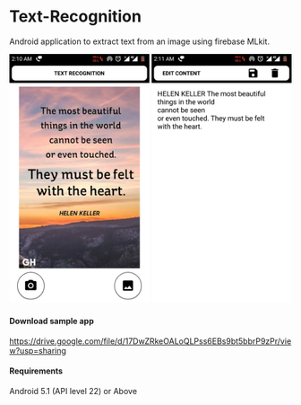 # Text-Recognition
Android application to extract text from an image using firebase MLkit.

<img src="https://github.com/Samuel310/Text-Recognition/blob/master/img1.png" width="250px">
<img src="https://github.com/Samuel310/Text-Recognition/blob/master/img2.png" width="250px"> 

#### Download sample app
https://drive.google.com/file/d/17DwZRkeOALoQLPss6EBs9bt5bbrP9zPr/view?usp=sharing

#### Requirements
Android 5.1 (API level 22) or Above
